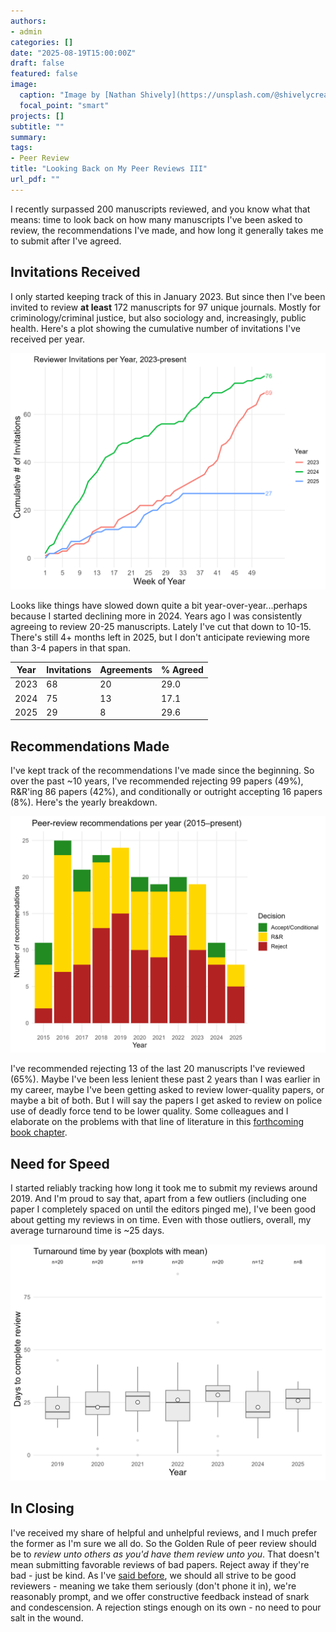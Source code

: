 ```yaml
---
authors:
- admin
categories: []
date: "2025-08-19T15:00:00Z"
draft: false
featured: false
image:
  caption: "Image by [Nathan Shively](https://unsplash.com/@shivelycreative) at [Unsplash](https://unsplash.com/photos/MgIPNC8TG1c)"
  focal_point: "smart"
projects: []
subtitle: ""
summary: 
tags:
- Peer Review
title: "Looking Back on My Peer Reviews III"
url_pdf: ""
---
```


I recently surpassed 200 manuscripts reviewed, and you know what that means: time to look back on how many manuscripts I've been asked to review, the recommendations I've made, and how long it generally takes me to submit after I've agreed. 

## Invitations Received

I only started keeping track of this in January 2023. But since then I've been invited to review **at least** 172 manuscripts for 97 unique journals. Mostly for criminology/criminal justice, but also sociology and, increasingly, public health. Here's a plot showing the cumulative number of invitations I've received per year. 

![invitations](invitations_plot.png)

Looks like things have slowed down quite a bit year-over-year...perhaps because I started declining more in 2024. Years ago I was consistently agreeing to review 20-25 manuscripts. Lately I've cut that down to 10-15. There's still 4+ months left in 2025, but I don't anticipate reviewing more than 3-4 papers in that span.

| Year | Invitations | Agreements | % Agreed    |
| ---- | ----------- | ---------- | ----------- |
| 2023 | 68          | 20         | 29.0        |
| 2024 | 75          | 13         | 17.1        |
| 2025 | 29          | 8          | 29.6        |

## Recommendations Made

I've kept track of the recommendations I've made since the beginning. So over the past ~10 years, I've recommended rejecting 99 papers (49%), R&R'ing 86 papers (42%), and conditionally or outright accepting 16 papers (8%). Here's the yearly breakdown.

![recommendations](recommendations_plot.png)

I've recommended rejecting 13 of the last 20 manuscripts I've reviewed (65%). Maybe I've been less lenient these past 2 years than I was earlier in my career, maybe I've been getting asked to review lower-quality papers, or maybe a bit of both. But I will say the papers I get asked to review on police use of deadly force tend to be lower quality. Some colleagues and I elaborate on the problems with that line of literature in this [forthcoming book chapter](https://doi.org/10.21428/cb6ab371.8b17fd57). 

## Need for Speed

I started reliably tracking how long it took me to submit my reviews around 2019. And I'm proud to say that, apart from a few outliers (including one paper I completely spaced on until the editors pinged me), I've been good about getting my reviews in on time. Even with those outliers, overall, my average turnaround time is ~25 days. 

![time](time_taken.png)

## In Closing

I've received my share of helpful and unhelpful reviews, and I much prefer the former as I'm sure we all do. So the Golden Rule of peer review should be to *review unto others as you'd have them review unto you*. That doesn't mean submitting favorable reviews of bad papers. Reject away if they're bad - just be kind. As I've [said before](https://jnix.netlify.app/post/post14-my-reviewer-history/), we should all strive to be good reviewers - meaning we take them seriously (don't phone it in), we're reasonably prompt, and we offer constructive feedback instead of snark and condescension. A rejection stings enough on its own - no need to pour salt in the wound. 